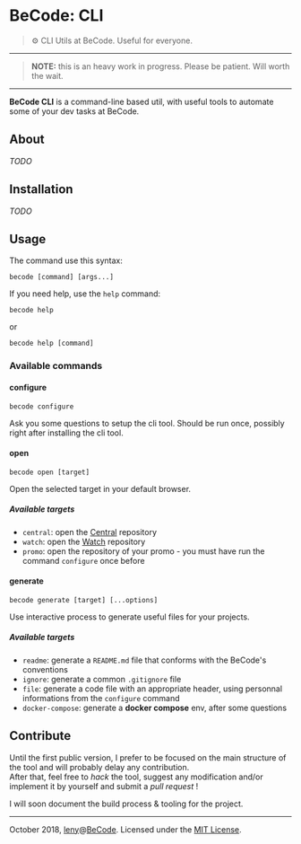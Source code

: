 # BeCode: CLI

> ⚙️ CLI Utils at BeCode. Useful for everyone.

* * *

> **NOTE:** this is an heavy work in progress. Please be patient. Will worth the wait.

* * *

**BeCode CLI** is a command-line based util, with useful tools to automate some of your dev tasks at BeCode.

## About

*TODO*

## Installation

*TODO*

## Usage

The command use this syntax:

    becode [command] [args...]

If you need help, use the `help` command:

    becode help

or

    becode help [command]

### Available commands

#### configure

    becode configure

Ask you some questions to setup the cli tool.
Should be run once, possibly right after installing the cli tool.

#### open

    becode open [target]

Open the selected target in your default browser.

##### Available targets

- `central`: open the [Central](https://github.com/becodeorg/Central) repository
- `watch`: open the [Watch](https://github.com/becodeorg/The-Watch) repository
- `promo`: open the repository of your promo - you must have run the command `configure` once before

#### generate

    becode generate [target] [...options]

Use interactive process to generate useful files for your projects.

##### Available targets

- `readme`: generate a `README.md` file that conforms with the BeCode's conventions
- `ignore`: generate a common `.gitignore` file
- `file`: generate a code file with an appropriate header, using personnal informations from the `configure` command
- `docker-compose`: generate a **docker compose** env, after some questions

## Contribute

Until the first public version, I prefer to be focused on the main structure of the tool and will probably delay any contribution.  
After that, feel free to _hack_ the tool, suggest any modification and/or implement it by yourself and submit a _pull request_ !

I will soon document the build process & tooling for the project.

* * *

October 2018, [leny](https://leny.me)@[BeCode](https://becode.org).
Licensed under the [MIT License](./LICENSE).
